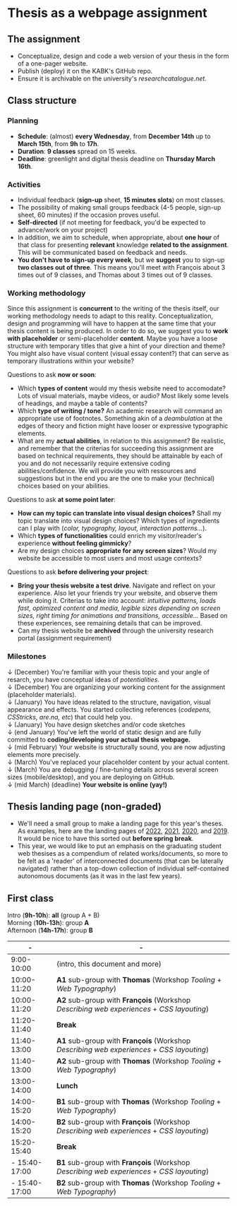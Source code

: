 # Thesis as a webpage assignment

## The assignment

- Conceptualize, design and code a web version of your thesis in the form of a one-pager website.
- Publish (deploy) it on the KABK's GitHub repo.
- Ensure it is archivable on the university's *researchcatalogue.net*.

## Class structure

### Planning

- **Schedule**: (almost) **every Wednesday**, from **December 14th** up to **March 15th**, from **9h** to **17h**.
- **Duration**: **9 classes** spread on 15 weeks.
- **Deadline**: greenlight and digital thesis deadline on **Thursday March 16th**.

### Activities

- Individual feedback (**sign-up** sheet, **15 minutes slots**) on most classes.
- The possibility of making small groups feedback (4-5 people, sign-up sheet, 60 minutes) if the occasion proves useful.
- **Self-directed** (if not meeting for feedback, you'd be expected to advance/work on your project)
- In addition, we aim to schedule, when appropriate, about **one hour** of that class for presenting **relevant** knowledge **related to the assignment**. This will be communicated based on feedback and needs.
- **You don't have to sign-up every week**, but we **suggest** you to sign-up **two classes out of three**. This means you'll meet with François about 3 times out of 9 classes, and Thomas about 3 times out of 9 classes.

### Working methodology

Since this assignment is **concurrent** to the writing of the thesis itself, our working methodology needs to adapt to this reality. Conceptualization, design and programming will have to happen at the same time that your thesis content is being produced. In order to do so, we suggest you to **work with placeholder** or semi-placeholder **content**. Maybe you have a loose structure with temporary titles that give a hint of your direction and theme? You might also have visual content (visual essay content?) that can serve as temporary illustrations within your website?

Questions to ask **now or soon**:

- Which **types of content** would my thesis website need to accomodate? Lots of visual materials, maybe videos, or audio? Most likely some levels of headings, and maybe a table of contents?
- Which **type of writing / tone?** An academic research will command an appropriate use of footnotes. Something akin of a *deambulation* at the edges of theory and fiction might have looser or expressive typographic elements.
- What are my **actual abilities**, in relation to this assignment? Be realistic, and remember that the criterias for succeeding this assignment are based on technical requirements, they should be attainable by each of you and do not necessarily require extensive coding abilities/confidence. We will provide you with ressources and suggestions but in the end you are the one to make your (technical) choices based on your abilities.

Questions to ask **at some point later**:

- **How can my topic can translate into visual design choices?** Shall my topic translate into visual design choices? Which types of ingredients can I play with (*color, typography, layout, interaction patterns...*).
- Which **types of functionalities** could enrich my visitor/reader's experience **without feeling gimmicky**?
- Are my design choices **appropriate for any screen sizes**? Would my website be accessible to most users and most usage contexts?

Questions to ask **before delivering your project**:

- **Bring your thesis website a test drive**. Navigate and reflect on your experience. Also let your friends try your website, and observe them while doing it. Criterias to take into account: *intuitive patterns, loads fast, optimized content and media, legible sizes depending on screen sizes, right timing for animations and transitions, accessible...* Based on these experiences, see remaining details that can be improved.
- Can my thesis website be **archived** through the university research portal (assignment requirement) 

### Milestones

↓ (December) You're familiar with your thesis topic and your angle of resarch, you have conceptual ideas of *potentialities*. <br>
↓ (December) You are organizing your working content for the assignment (placeholder materials). <br>
↓ (January) You have ideas related to the structure, navigation, visual appearance and effects. You started collecting references (*codepens, CSStricks, are.na, etc*) that could help you. <br>
↓ (January) You have design sketches and/or code sketches <br>
↓ (end January) You've left the world of static design and are fully committed to **coding/developing your actual thesis webpage.** <br>
↓ (mid February) Your website is structurally sound, you are now adjusting elements more precisely. <br>
↓ (March) You've replaced your placeholder content by your actual content.
↓ (March) You are debugging / fine-tuning details across several screen sizes (mobile/desktop), and you are deploying on GitHub. <br>
↓ (mid March) (deadline) **Your website is online (yay!)**

## Thesis landing page (non-graded)

- We'll need a small group to make a landing page for this year's theses. As examples, here are the landing pages of [2022](https://kabk.github.io/go-theses-22/), [2021](https://kabk.github.io/go-theses-21/), [2020](https://kabk.github.io/go-theses-20/), and [2019](https://kabk.github.io/go-theses-19/). It would be nice to have this sorted out **before spring break**.
- This year, we would like to put an emphasis on the graduating student web thesises as a compendium of related works/documents, so more to be felt as a  'reader' of interconnected documents (that can be laterally navigated) rather than a top-down collection of individual self-contained autonomous documents (as it was in the last few years).

## First class

Intro (**9h-10h**): **all** (group A + B) <br>
Morning (**10h-13h**): group **A** <br>
Afternoon (**14h-17h**): group **B** <br>

| - | - |
| -------- | --------------------- |
| 9:00-10:00 | (intro, this document and more) |
| 10:00-11:20 | **A1** sub-group with **Thomas** (Workshop *Tooling* + *Web Typography*) |
| 10:00-11:20 | **A2** sub-group with **François** (Workshop *Describing web experiences* + *CSS layouting*) |
| 11:20-11:40 | **Break** |
| 11:40-13:00 | **A1** sub-group with **François** (Workshop *Describing web experiences* + *CSS layouting*) |
| 11:40-13:00 |**A2** sub-group with **Thomas** (Workshop *Tooling* + *Web Typography*) |
| 13:00-14:00 | **Lunch** |
| 14:00-15:20 | **B1** sub-group with **Thomas** (Workshop *Tooling* + *Web Typography*) |
| 14:00-15:20 | **B2** sub-group with **François** (Workshop *Describing web experiences* + *CSS layouting*) |
| 15:20-15:40 | **Break** |
|- 15:40-17:00 | **B1** sub-group with **François** (Workshop *Describing web experiences* + *CSS layouting*) |
|- 15:40-17:00 | **B2** sub-group with **Thomas** (Workshop *Tooling* + *Web Typography*) |
